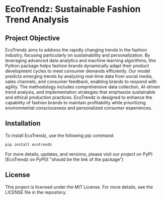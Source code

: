 # EcoTrendz: Sustainable Fashion Trend Analysis

## Project Objective
EcoTrendz aims to address the rapidly changing trends in the fashion industry, focusing particularly on sustainability and personalization. By leveraging advanced data analytics and machine learning algorithms, this Python package helps fashion brands dynamically adapt their product development cycles to meet consumer demands efficiently. Our model predicts emerging trends by analyzing real-time data from social media, sales channels, and consumer feedback, enabling brands to respond with agility. The methodology includes comprehensive data collection, AI-driven trend analysis, and implementation strategies that emphasize sustainable and ethical production practices. EcoTrendz is designed to enhance the capability of fashion brands to maintain profitability while prioritizing environmental consciousness and personalized consumer experiences.

## Installation
To install EcoTrendz, use the following pip command:

```bash
pip install ecotrendz
```

For more details, updates, and versions, please visit our project on PyPI:
[EcoTrendz on PyPI]( "should be the link of the package")


## License
This project is licensed under the MIT License. For more details, see the LICENSE file in the repository.
